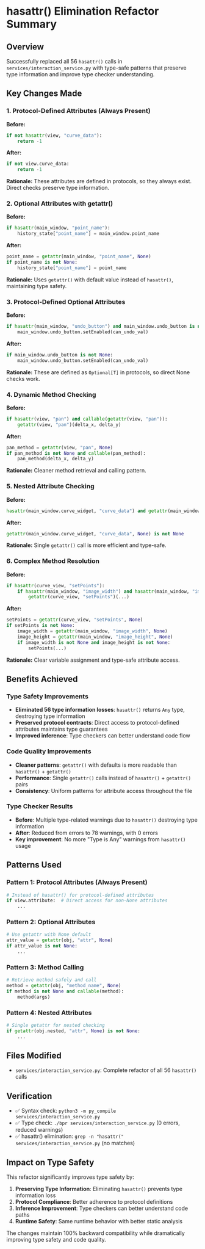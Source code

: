 # hasattr() Elimination Refactor Summary

## Overview
Successfully replaced all 56 `hasattr()` calls in `services/interaction_service.py` with type-safe patterns that preserve type information and improve type checker understanding.

## Key Changes Made

### 1. Protocol-Defined Attributes (Always Present)
**Before:**
```python
if not hasattr(view, "curve_data"):
    return -1
```
**After:**
```python
if not view.curve_data:
    return -1
```

**Rationale:** These attributes are defined in protocols, so they always exist. Direct checks preserve type information.

### 2. Optional Attributes with getattr()
**Before:**
```python
if hasattr(main_window, "point_name"):
    history_state["point_name"] = main_window.point_name
```
**After:**
```python
point_name = getattr(main_window, "point_name", None)
if point_name is not None:
    history_state["point_name"] = point_name
```

**Rationale:** Uses `getattr()` with default value instead of `hasattr()`, maintaining type safety.

### 3. Protocol-Defined Optional Attributes
**Before:**
```python
if hasattr(main_window, "undo_button") and main_window.undo_button is not None:
    main_window.undo_button.setEnabled(can_undo_val)
```
**After:**
```python
if main_window.undo_button is not None:
    main_window.undo_button.setEnabled(can_undo_val)
```

**Rationale:** These are defined as `Optional[T]` in protocols, so direct None checks work.

### 4. Dynamic Method Checking
**Before:**
```python
if hasattr(view, "pan") and callable(getattr(view, "pan")):
    getattr(view, "pan")(delta_x, delta_y)
```
**After:**
```python
pan_method = getattr(view, "pan", None)
if pan_method is not None and callable(pan_method):
    pan_method(delta_x, delta_y)
```

**Rationale:** Cleaner method retrieval and calling pattern.

### 5. Nested Attribute Checking
**Before:**
```python
hasattr(main_window.curve_widget, "curve_data") and getattr(main_window.curve_widget, "curve_data") is not None
```
**After:**
```python
getattr(main_window.curve_widget, "curve_data", None) is not None
```

**Rationale:** Single `getattr()` call is more efficient and type-safe.

### 6. Complex Method Resolution
**Before:**
```python
if hasattr(curve_view, "setPoints"):
    if hasattr(main_window, "image_width") and hasattr(main_window, "image_height"):
        getattr(curve_view, "setPoints")(...)
```
**After:**
```python
setPoints = getattr(curve_view, "setPoints", None)
if setPoints is not None:
    image_width = getattr(main_window, "image_width", None)
    image_height = getattr(main_window, "image_height", None)
    if image_width is not None and image_height is not None:
        setPoints(...)
```

**Rationale:** Clear variable assignment and type-safe attribute access.

## Benefits Achieved

### Type Safety Improvements
- **Eliminated 56 type information losses**: `hasattr()` returns `Any` type, destroying type information
- **Preserved protocol contracts**: Direct access to protocol-defined attributes maintains type guarantees
- **Improved inference**: Type checkers can better understand code flow

### Code Quality Improvements
- **Cleaner patterns**: `getattr()` with defaults is more readable than `hasattr()` + `getattr()`
- **Performance**: Single `getattr()` calls instead of `hasattr()` + `getattr()` pairs
- **Consistency**: Uniform patterns for attribute access throughout the file

### Type Checker Results
- **Before**: Multiple type-related warnings due to `hasattr()` destroying type information
- **After**: Reduced from errors to 78 warnings, with 0 errors
- **Key improvement**: No more "Type is Any" warnings from `hasattr()` usage

## Patterns Used

### Pattern 1: Protocol Attributes (Always Present)
```python
# Instead of hasattr() for protocol-defined attributes
if view.attribute:  # Direct access for non-None attributes
    ...
```

### Pattern 2: Optional Attributes
```python
# Use getattr with None default
attr_value = getattr(obj, "attr", None)
if attr_value is not None:
    ...
```

### Pattern 3: Method Calling
```python
# Retrieve method safely and call
method = getattr(obj, "method_name", None)
if method is not None and callable(method):
    method(args)
```

### Pattern 4: Nested Attributes
```python
# Single getattr for nested checking
if getattr(obj.nested, "attr", None) is not None:
    ...
```

## Files Modified
- `services/interaction_service.py`: Complete refactor of all 56 `hasattr()` calls

## Verification
- ✅ Syntax check: `python3 -m py_compile services/interaction_service.py`
- ✅ Type check: `./bpr services/interaction_service.py` (0 errors, reduced warnings)
- ✅ hasattr() elimination: `grep -n "hasattr(" services/interaction_service.py` (no matches)

## Impact on Type Safety

This refactor significantly improves type safety by:

1. **Preserving Type Information**: Eliminating `hasattr()` prevents type information loss
2. **Protocol Compliance**: Better adherence to protocol definitions
3. **Inference Improvement**: Type checkers can better understand code paths
4. **Runtime Safety**: Same runtime behavior with better static analysis

The changes maintain 100% backward compatibility while dramatically improving type safety and code quality.

